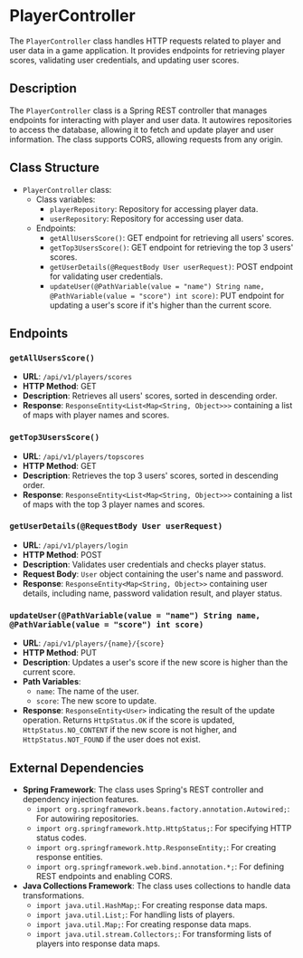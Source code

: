 # PlayerController

The `PlayerController` class handles HTTP requests related to player and user data in a game application. It provides endpoints for retrieving player scores, validating user credentials, and updating user scores.

## Description

The `PlayerController` class is a Spring REST controller that manages endpoints for interacting with player and user data. It autowires repositories to access the database, allowing it to fetch and update player and user information. The class supports CORS, allowing requests from any origin.

## Class Structure

- `PlayerController` class:
  - Class variables:
    - `playerRepository`: Repository for accessing player data.
    - `userRepository`: Repository for accessing user data.
  - Endpoints:
    - `getAllUsersScore()`: GET endpoint for retrieving all users' scores.
    - `getTop3UsersScore()`: GET endpoint for retrieving the top 3 users' scores.
    - `getUserDetails(@RequestBody User userRequest)`: POST endpoint for validating user credentials.
    - `updateUser(@PathVariable(value = "name") String name, @PathVariable(value = "score") int score)`: PUT endpoint for updating a user's score if it's higher than the current score.

## Endpoints

### `getAllUsersScore()`

- **URL**: `/api/v1/players/scores`
- **HTTP Method**: GET
- **Description**: Retrieves all users' scores, sorted in descending order.
- **Response**: `ResponseEntity<List<Map<String, Object>>>` containing a list of maps with player names and scores.

### `getTop3UsersScore()`

- **URL**: `/api/v1/players/topscores`
- **HTTP Method**: GET
- **Description**: Retrieves the top 3 users' scores, sorted in descending order.
- **Response**: `ResponseEntity<List<Map<String, Object>>>` containing a list of maps with the top 3 player names and scores.

### `getUserDetails(@RequestBody User userRequest)`

- **URL**: `/api/v1/players/login`
- **HTTP Method**: POST
- **Description**: Validates user credentials and checks player status.
- **Request Body**: `User` object containing the user's name and password.
- **Response**: `ResponseEntity<Map<String, Object>>` containing user details, including name, password validation result, and player status.

### `updateUser(@PathVariable(value = "name") String name, @PathVariable(value = "score") int score)`

- **URL**: `/api/v1/players/{name}/{score}`
- **HTTP Method**: PUT
- **Description**: Updates a user's score if the new score is higher than the current score.
- **Path Variables**:
  - `name`: The name of the user.
  - `score`: The new score to update.
- **Response**: `ResponseEntity<User>` indicating the result of the update operation. Returns `HttpStatus.OK` if the score is updated, `HttpStatus.NO_CONTENT` if the new score is not higher, and `HttpStatus.NOT_FOUND` if the user does not exist.

## External Dependencies

- **Spring Framework**: The class uses Spring's REST controller and dependency injection features.
  - `import org.springframework.beans.factory.annotation.Autowired;`: For autowiring repositories.
  - `import org.springframework.http.HttpStatus;`: For specifying HTTP status codes.
  - `import org.springframework.http.ResponseEntity;`: For creating response entities.
  - `import org.springframework.web.bind.annotation.*;`: For defining REST endpoints and enabling CORS.
- **Java Collections Framework**: The class uses collections to handle data transformations.
  - `import java.util.HashMap;`: For creating response data maps.
  - `import java.util.List;`: For handling lists of players.
  - `import java.util.Map;`: For creating response data maps.
  - `import java.util.stream.Collectors;`: For transforming lists of players into response data maps.
